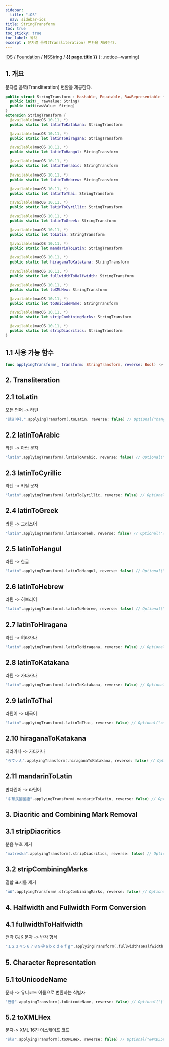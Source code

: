 ```yaml
---
sidebar:
  title: "iOS"
  nav: sidebar-ios
title: StringTransform
toc: true
toc_sticky: true
toc_label: 목차
excerpt : 문자열 음역(Transliteration) 변환을 제공한다.
---
```

[iOS](/ios/) / [Foundation](/ios/foundation/) / [NSString](/ios/foundation/nsstring/) / **{{ page.title }}**
{: .notice--warning}

## 1. 개요
문자열 음역(Transliteration) 변환을 제공한다.
```swift
public struct StringTransform : Hashable, Equatable, RawRepresentable {
  public init(_ rawValue: String)
  public init(rawValue: String)
}
extension StringTransform {
  @available(macOS 10.11, *)
  public static let latinToKatakana: StringTransform

  @available(macOS 10.11, *)
  public static let latinToHiragana: StringTransform

  @available(macOS 10.11, *)
  public static let latinToHangul: StringTransform

  @available(macOS 10.11, *)
  public static let latinToArabic: StringTransform

  @available(macOS 10.11, *)
  public static let latinToHebrew: StringTransform

  @available(macOS 10.11, *)
  public static let latinToThai: StringTransform

  @available(macOS 10.11, *)
  public static let latinToCyrillic: StringTransform

  @available(macOS 10.11, *)
  public static let latinToGreek: StringTransform

  @available(macOS 10.11, *)
  public static let toLatin: StringTransform

  @available(macOS 10.11, *)
  public static let mandarinToLatin: StringTransform

  @available(macOS 10.11, *)
  public static let hiraganaToKatakana: StringTransform

  @available(macOS 10.11, *)
  public static let fullwidthToHalfwidth: StringTransform

  @available(macOS 10.11, *)
  public static let toXMLHex: StringTransform

  @available(macOS 10.11, *)
  public static let toUnicodeName: StringTransform

  @available(macOS 10.11, *)
  public static let stripCombiningMarks: StringTransform

  @available(macOS 10.11, *)
  public static let stripDiacritics: StringTransform
}
```

## 1.1 사용 가능 함수
```swift
func applyingTransform(_ transform: StringTransform, reverse: Bool) -> String?
```


## 2. Transliteration
## 2.1 toLatin
모든 언어 -> 라틴
```swift
"한글이다.".applyingTransform(.toLatin, reverse: false) // Optional("hangeul-ida.")
```
## 2.2 latinToArabic
라틴 -> 아랍 문자
```swift
"latin".applyingTransform(.latinToArabic, reverse: false) // Optional("لَتِن")
```

## 2.3 latinToCyrillic
라틴 -> 키릴 문자
```swift
"latin".applyingTransform(.latinToCyrillic, reverse: false) // Optional("латин")
```

## 2.4 latinToGreek
라틴  -> 그리스어
```swift
"latin".applyingTransform(.latinToGreek, reverse: false) // Optional("λατιν")
```

## 2.5 latinToHangul
라틴  -> 한글
```swift
"latin".applyingTransform(.latinToHangul, reverse: false) // Optional("라틴")
```

## 2.6 latinToHebrew
라틴  -> 히브리어
```swift
"latin".applyingTransform(.latinToHebrew, reverse: false) // Optional("לַטִן")
```

## 2.7 latinToHiragana
라틴  -> 히라가나
```swift
"latin".applyingTransform(.latinToHiragana, reverse: false) // Optional("らてぃん")
```

## 2.8 latinToKatakana
라틴  -> 가타카나
```swift
"latin".applyingTransform(.latinToKatakana, reverse: false) // Optional("ラティン")
```

## 2.9 latinToThai
라틴어  -> 태국어
```swift
"latin".applyingTransform(.latinToThai, reverse: false) // Optional("ละติน")
```

## 2.10 hiraganaToKatakana
히라가나  -> 가타카나
```swift
"らてぃん".applyingTransform(.hiraganaToKatakana, reverse: false) // Optional("ラティン")
```

## 2.11 mandarinToLatin
만다린어 -> 라틴어
```swift
"中華民國國語".applyingTransform(.mandarinToLatin, reverse: false) // Optional("zhōng huá mín guó guó yǔ")
```

## 3. Diacritic and Combining Mark Removal
## 3.1 stripDiacritics
분음 부호 제거
```swift
"matreška".applyingTransform(.stripDiacritics, reverse: false) // Optional("matreska")
```

## 3.2 stripCombiningMarks
결합 표시를 제거
```swift
"ǘɒ̈".applyingTransform(.stripCombiningMarks, reverse: false) // Optional("uɒ")
```



## 4. Halfwidth and Fullwidth Form Conversion
## 4.1 fullwidthToHalfwidth
전각 CJK 문자 -> 반각 형식
```swift
"１２３４５６７８９＠ａｂｃｄｅｆｇ".applyingTransform(.fullwidthToHalfwidth, reverse: false) // Optional("123456789@abcdefg")
```

## 5. Character Representation
## 5.1 toUnicodeName
문자 -> 유니코드 이름으로 변환하는 식별자
```swift
"한글".applyingTransform(.toUnicodeName, reverse: false) // Optional("\\N{HANGUL SYLLABLE HAN}\\N{HANGUL SYLLABLE GEUL}")
```

## 5.2 toXMLHex
문자-> XML 16진 이스케이프 코드
```swift
"한글".applyingTransform(.toXMLHex, reverse: false) // Optional("&#xD55C;&#xAE00;")
```
